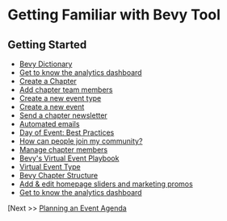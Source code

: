 # Getting Familiar with Bevy Tool

## Getting Started


- [Bevy Dictionary](https://help.bevylabs.com/article/452-bevy-dictionary)
- [Get to know the analytics dashboard]()
- [Create a Chapter](https://help.bevylabs.com/article/454-create-a-chapter)
- [Add chapter team members]()
- [Create a new event type](https://help.bevylabs.com/article/357-create-a-new-event-type)
- [Create a new event](https://help.bevylabs.com/article/344-create-a-new-event)
- [Send a chapter newsletter](https://help.bevylabs.com/article/358-send-a-chapter-newsletter)
- [Automated emails](https://help.bevylabs.com/article/391-automated-emails)
- [Day of Event: Best Practices](https://help.bevylabs.com/article/392-day-of-event-best-practices)
- [How can people join my community?](https://help.bevylabs.com/article/402-how-can-people-join-my-community)
- [Manage chapter members](https://help.bevylabs.com/article/389-manage-chapter-members)
- [Bevy's Virtual Event Playbook](https://help.bevylabs.com/article/430-virtual-event-playbook)
- [Virtual Event Type](https://help.bevylabs.com/article/428-virtual-event-type)
- [Bevy Chapter Structure](https://help.bevylabs.com/article/459-bevy-chapter-structure)
- [Add & edit homepage sliders and marketing promos](https://help.bevylabs.com/article/338-add-and-edit-homepage-and-marketing-sliders)
- [Get to know the analytics dashboard](https://help.bevylabs.com/article/388-get-to-know-the-analytics-dashboard)

[Next >> [Planning an Event Agenda](/housekeeping/plan-an-event-agenda/README.md)
